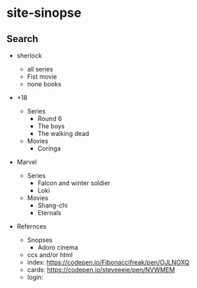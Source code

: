 # site-sinopse

## Search

- sherlock
    - all series
    - Fist movie
    - none books
- +18 
    - Series
      - Round 6
      - The boys
      - The walking dead
    - Movies
      - Coringa
- Marvel
    - Series
      - Falcon and winter soldier
      - Loki
    -  Movies
       -  Shang-chi
       -  Eternals

- Refernces
  - Snopses
    - Adoro cinema
  - ccs and/or html
  - index: https://codepen.io/Fibonaccifreak/pen/OJLNOXQ
  - cards: https://codepen.io/steveeeie/pen/NVWMEM
  - login: 

